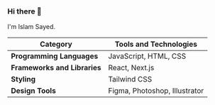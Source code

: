 ### Hi there 👋
I'm Islam Sayed.

| Category                    | Tools and Technologies       |
|-----------------------------|------------------------------|
| **Programming Languages**   | JavaScript, HTML, CSS        |
| **Frameworks and Libraries**| React, Next.js               |
| **Styling**                 | Tailwind CSS                 |
| **Design Tools**            | Figma, Photoshop, Illustrator|
